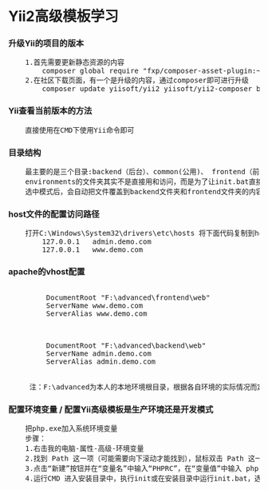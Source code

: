 # Yii2高级模板学习
### 升级Yii的项目的版本
<pre>
    1.首先需要更新静态资源的内容
        composer global require "fxp/composer-asset-plugin:~1.3"
    2.在社区下载页面，有一个是升级的内容，通过composer即可进行升级
        composer update yiisoft/yii2 yiisoft/yii2-composer bower-asset/jquery.inputmask
</pre>

### Yii查看当前版本的方法
<pre>
    直接使用在CMD下使用Yii命令即可
</pre>

### 目录结构
<pre>
    最主要的是三个目录:backend（后台）、common(公用)、 frontend（前台）
    environments的文件夹其实不是直接用和访问，而是为了让init.bat直接使用的，这样就可以控制是开发模式还是生产模式,
    选中模式后，会自动把文件覆盖到backend文件夹和frontend文件夹的内容
</pre>

### host文件的配置访问路径
<pre>
    打开C:\Windows\System32\drivers\etc\hosts 将下面代码复制到hosts文件中
        127.0.0.1   admin.demo.com  
        127.0.0.1   www.demo.com 
</pre>

### apache的vhost配置
<pre>
     <VirtualHost *:80>     
         DocumentRoot "F:\advanced\frontend\web"     
         ServerName www.demo.com     
         ServerAlias www.demo.com  
     </VirtualHost>  
     
     <VirtualHost *:80>     
         DocumentRoot "F:\advanced\backend\web"     
         ServerName admin.demo.com     
         ServerAlias admin.demo.com  
     </VirtualHost> 
     
     注：F:\advanced为本人的本地环境根目录，根据各自环境的实际情况而定
</pre>

### 配置环境变量 / 配置Yii高级模板是生产环境还是开发模式
<pre>
    把php.exe加入系统环境变量   
    步骤：   
    1.右击我的电脑-属性-高级-环境变量   
    2.找到 Path 这一项（可能需要向下滚动才能找到），鼠标双击 Path 这一项，在最后加入你的 PHP 目录和类库所在的路径，包括前面的“;”（例如：;C:\php;C:\php\ext）   
    3.点击“新建”按钮并在“变量名”中输入“PHPRC”，在“变量值”中输入 php.ini 文件所在的目录（例如：C:\php） ,这个步骤是为了让windows找到php.ini.  
    4.运行CMD 进入安装目录中，执行init或在安装目录中运行init.bat，选择 0 开发模式进行安装,可以重复使用，这样会覆盖文件而已，就是说开发/生产两个环境可以随便切换
</pre>